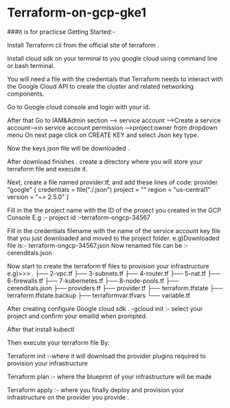 # Terraform-on-gcp-gke1
###it is for practicse
Getting Started:-  

Install Terraform cli from the official site of terraform .

Install cloud sdk on your terminal to you google cloud using command line or bash terminal.

You will need a file with the credentials that Terraform needs to interact with the Google Cloud API to create the cluster and related networking components.

Go to Google cloud console and login with your id.

After that Go to IAM&Admin section –> service account –>Create a service account–>in service account permission –>project:owner from dropdown menu
On next page click on CREATE KEY and select Json key type. 

Now the keys json file will be downloaded .

After download finishes . create a directory where you will store your terraform file and execute it.

Next, create a file named  provider.tf, and add these lines of code:
provider "google" {
  credentials = file("./.json")
  project     = ""
  region      = "us-central1"
  version     = "~> 2.5.0"
}

Fill in the the project name with the ID of the project you created in the GCP Console
E.g :- project id :-terraform-ongcp-34567

Fill in the credentials filename with the name of the service account key file that you just downloaded and moved to the project folder. 
e.g)Downloaded file is:- terraform-ongcp-34567.json
Now renamed file can be :- cerenditals.json

Now start to create the terraform tf files to provision your infrastructure
e.g)>>> .
├── 2-vpc.tf
├── 3-subnets.tf
├── 4-router.tf
├── 5-nat.tf
├── 6-firewalls.tf
├── 7-kubernetes.tf
├── 8-node-pools.tf
├── cerenditals.json
├── providers.tf
├── provider.tf
├── terraform.tfstate
├── terraform.tfstate.backup
├── terraformvar.tfvars
└── variable.tf

After creating configure Google cloud sdk .
-gcloud init
    :- select your project and confirm your emailid when prompted. 

After that install kubectl 

Then execute your terraform file By:

Terraform init :-where it will download the provider plugins required to provision your infrastructure

Terraform plan :- where the blueprint of your infrastructure will be made

Terraform apply :- where you finally deploy and provision your infrastructure on the provider you provide .

